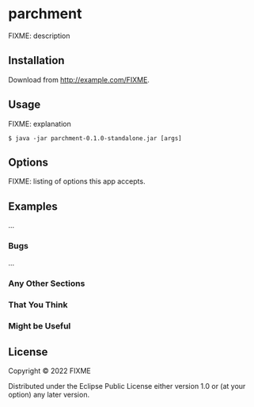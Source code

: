 # parchment

FIXME: description

## Installation

Download from http://example.com/FIXME.

## Usage

FIXME: explanation

    $ java -jar parchment-0.1.0-standalone.jar [args]

## Options

FIXME: listing of options this app accepts.

## Examples

...

### Bugs

...

### Any Other Sections
### That You Think
### Might be Useful

## License

Copyright © 2022 FIXME

Distributed under the Eclipse Public License either version 1.0 or (at
your option) any later version.
